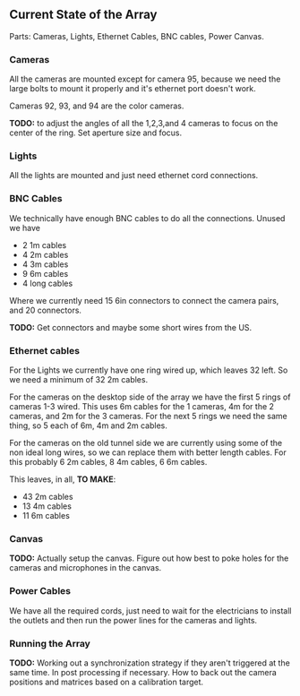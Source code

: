 ## Current State of the Array
Parts: Cameras, Lights, Ethernet Cables, BNC cables, Power Canvas.

### Cameras
All the cameras are mounted except for camera 95, because we need the large bolts to mount it properly and it's ethernet port doesn't work.

Cameras 92, 93, and 94 are the color cameras.

**TODO:** to adjust the angles of all the 1,2,3,and 4 cameras to focus on the center of the ring. Set aperture size and focus.

### Lights
All the lights are mounted and just need ethernet cord connections.

### BNC Cables
We technically have enough BNC cables to do all the connections. Unused we have 

- 2 1m cables
- 4 2m cables
- 4 3m cables
- 9 6m cables
- 4 long cables

Where we currently need 15 6in connectors to connect the camera pairs, and 20 connectors.

**TODO:** Get connectors and maybe some short wires from the US.

### Ethernet cables
For the Lights we currently have one ring wired up, which leaves 32 left. So we need a minimum of 32 2m cables.

For the cameras on the desktop side of the array we have the first 5 rings of cameras 1-3 wired. This uses 6m cables for the 1 cameras, 4m for the 2 cameras, and 2m for the 3 cameras. For the next 5 rings we need the same thing, so 5 each of 6m, 4m and 2m cables. 

For the cameras on the old tunnel side we are currently using some of the non ideal long wires, so we can replace them with better length cables. For this probably 6 2m cables, 8 4m cables, 6 6m cables.

This leaves, in all, **TO MAKE**:

- 43 2m cables
- 13 4m cables
- 11 6m cables

### Canvas
**TODO:** Actually setup the canvas. Figure out how best to poke holes for the cameras and microphones in the canvas.

### Power Cables
We have all the required cords, just need to wait for the electricians to install the outlets and then run the power lines for the cameras and lights.

### Running the Array
**TODO:** Working out a synchronization strategy if they aren't triggered at the same time. In post processing if necessary. How to back out the camera positions and matrices based on a calibration target. 
